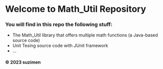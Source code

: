 # Welcome to Math_Util Repository
### You will find in this repo the following stuff:
* The Math_Util library that offers multiple math functions (a Java-based source code)
* Unit Tesing source code with JUnit framework
* ...


#### © 2023 suzimen